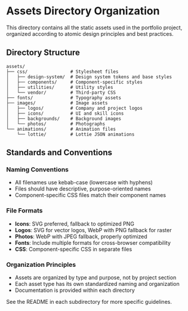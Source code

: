 # Assets Directory Organization

This directory contains all the static assets used in the portfolio project, organized according to atomic design principles and best practices.

## Directory Structure

```
assets/
├── css/                # Stylesheet files
│   ├── design-system/  # Design system tokens and base styles
│   ├── components/     # Component-specific styles
│   ├── utilities/      # Utility styles
│   └── vendor/         # Third-party CSS
├── fonts/              # Typography assets
├── images/             # Image assets
│   ├── logos/          # Company and project logos
│   ├── icons/          # UI and skill icons
│   ├── backgrounds/    # Background images
│   └── photos/         # Photographs
└── animations/         # Animation files
    └── lottie/         # Lottie JSON animations
```

## Standards and Conventions

### Naming Conventions
- All filenames use kebab-case (lowercase with hyphens)
- Files should have descriptive, purpose-oriented names
- Component-specific CSS files match their component names

### File Formats
- **Icons**: SVG preferred, fallback to optimized PNG
- **Logos**: SVG for vector logos, WebP with PNG fallback for raster
- **Photos**: WebP with JPEG fallback, properly optimized
- **Fonts**: Include multiple formats for cross-browser compatibility
- **CSS**: Component-specific CSS in separate files

### Organization Principles
- Assets are organized by type and purpose, not by project section
- Each asset type has its own standardized naming and organization
- Documentation is provided within each directory

See the README in each subdirectory for more specific guidelines.
